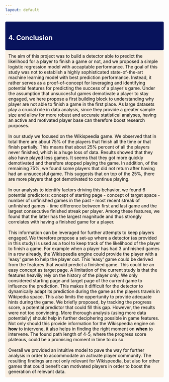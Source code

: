 ```yaml
---
layout: default
---
```


<div style='background-color:#08135c; border-left: solid #darkblue 4px; border-radius: 4px; padding:0.7em;'>
       <h2 style="color:white">4. Conclusion</h2>
</div>
<div style='background-color:#faefe1; border-left: solid #darkblue 4px; border-radius: 4px; padding:0.7em;'>
    <span style="color:black">
        The aim of this project was to build a detector able to predict the likelihood for a player to finish a game or not, and we proposed a simple logistic regression model with accaptable performance. The goal of this study was not to establish a highly sophisticated state-of-the-art machine learning model with best prediction performance. Instead, it rather serves as a proof-of-concept for leveraging and identifying potential features for predicting the success of a player's game. Under the assumption that unsuccesful games demotivate a player to stay engaged, we here propose a first building block to understanding why player are not able to finish a game in the first place. As large datasets play a crucial role in data analysis, since they provide a greater sample size and allow for more robust and accurate statistical analyses, having an active and motivated player base can therefore boost research purposes. <br><br>
        In our study we focused on the Wikispeedia game. We observed that in total there are about 75% of the players that finish all the time or that finish partially. This means that about 25% percent of all the players never finished, which is a huge loss of data. Results showed that they also have played less games. It seems that they got more quickly demotivated and therefore stopped playing the game. In addition, of the remaining 75%, we found some players that did not return after having had an unsuccesful game. This suggests that on top of the 25%, there are more players that got demotivated to continue playing.<br><br>
        In our analysis to identify factors driving this behavior, we found 6 potential predictors: concept of starting page - concept of target space - number of unfinished games in the past - most recent streak of unfinished games - time difference between first and last game and the largest consecutive finished streak per player. Among these features, we found that the latter has the largest magnitude and thus strongly correlates with having a finished game for a player. <br><br>
        This information can be leveraged for further attempts to keep players engaged. We therefore propose a set-up where a detector (as provided in this study) is used as a tool to keep track of the likelihood of the player to finish a game. For example when a player has had 3 unfinished games in a row already, the Wikispeedia engine could provide the player with a 'easy' game to help the player out. This 'easy' game could be derived from the features that would predict a finished game. This could be an easy concept as target page. A limitation of the current study is that the features heaviliy rely on the history of the player only. We only considered starting page and target page of the current game to influence the prediction. This makes it difficult for the detector to dynamically adapt its prediction during the game as the players travels in Wikipedia space. This also limits the oppertunity to provide adequate hints during the game. We briefly proposed, by tracking the progress score, a potential predictor that could fill this gap. However, the results were not too convincing. More thorough analysis (using more data potentially) should help in further deciphering possible in game features. Not only should this provide information for the Wikispeedia engine on <b>how</b> to intervene, it also helps in finding the right moment on <b>when</b> to intervene. The found path length of 4-5, where the progress score plateaus, could be a promising moment in time to do so.<br><br>
        Overall we provided an intuitive model to pave the way for further analysis in order to accommodate an activate player community. The resulting findings are not only relevant for Wikispeedia, but also for other games that could benefit can motivated players in order to boost the generation of relevant data.
    </span>
</div>